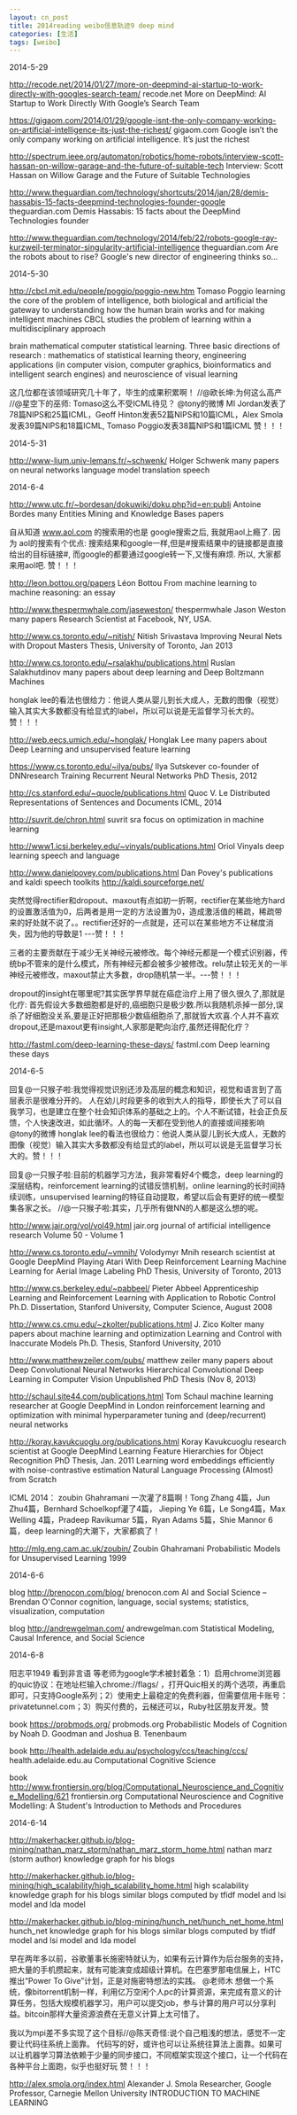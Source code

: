 ```yaml
---
layout: cn_post
title: 2014reading weibo信息轨迹9 deep mind
categories: [生活]
tags: [weibo]
---
```


2014-5-29

http://recode.net/2014/01/27/more-on-deepmind-ai-startup-to-work-directly-with-googles-search-team/ recode.net More on DeepMind: AI Startup to Work Directly With Google’s Search Team

https://gigaom.com/2014/01/29/google-isnt-the-only-company-working-on-artificial-intelligence-its-just-the-richest/ gigaom.com Google isn’t the only company working on artificial intelligence. It’s just the richest

http://spectrum.ieee.org/automaton/robotics/home-robots/interview-scott-hassan-on-willow-garage-and-the-future-of-suitable-tech Interview: Scott Hassan on Willow Garage and the Future of Suitable Technologies

http://www.theguardian.com/technology/shortcuts/2014/jan/28/demis-hassabis-15-facts-deepmind-technologies-founder-google theguardian.com Demis Hassabis: 15 facts about the DeepMind Technologies founder

http://www.theguardian.com/technology/2014/feb/22/robots-google-ray-kurzweil-terminator-singularity-artificial-intelligence theguardian.com Are the robots about to rise? Google's new director of engineering thinks so…

2014-5-30

http://cbcl.mit.edu/people/poggio/poggio-new.htm Tomaso Poggio learning the core of the problem of intelligence, both biological and artificial the gateway to understanding how the human brain works and for making intelligent machines CBCL studies the problem of learning within a multidisciplinary approach

brain mathematical computer statistical learning. Three basic directions of research : mathematics of statistical learning theory, engineering applications (in computer vision, computer graphics, bioinformatics and intelligent search engines) and neuroscience of visual learning

这几位都在该领域研究几十年了，毕生的成果积累啊！ //@欧长坤:为何这么高产 //@星空下的巫师: Tomaso这么不受ICML待见？
@tony的微博
MI Jordan发表了78篇NIPS和25篇ICML，Geoff Hinton发表52篇NIPS和10篇ICML，Alex Smola发表39篇NIPS和18篇ICML, Tomaso Poggio发表38篇NIPS和1篇ICML 赞！！！

2014-5-31

http://www-lium.univ-lemans.fr/~schwenk/ Holger Schwenk many papers on neural networks language model translation speech

2014-6-4

http://www.utc.fr/~bordesan/dokuwiki/doku.php?id=en:publi Antoine Bordes many Entities Mining and Knowledge Bases papers

自从知道 www.aol.com 的搜索用的也是 google搜索之后, 我就用aol上瘾了. 因为 aol的搜索有个优点: 搜索结果和google一样,但是#搜索结果中的链接都是直接给出的目标链接#, 而google的都要通过google转一下,又慢有麻烦. 所以, 大家都来用aol吧. 赞！！！

http://leon.bottou.org/papers Léon Bottou From machine learning to machine reasoning: an essay

http://www.thespermwhale.com/jaseweston/ thespermwhale Jason Weston many papers Research Scientist at Facebook, NY, USA.

http://www.cs.toronto.edu/~nitish/ Nitish Srivastava Improving Neural Nets with Dropout Masters Thesis, University of Toronto, Jan 2013

http://www.cs.toronto.edu/~rsalakhu/publications.html Ruslan Salakhutdinov many papers about deep learning and Deep Boltzmann Machines

honglak lee的看法也很给力：他说人类从婴儿到长大成人，无数的图像（视觉）输入其实大多数都没有给显式的label，所以可以说是无监督学习长大的。赞！！！

http://web.eecs.umich.edu/~honglak/ Honglak Lee many papers about Deep Learning and unsupervised feature learning

https://www.cs.toronto.edu/~ilya/pubs/ Ilya Sutskever co-founder of DNNresearch Training Recurrent Neural Networks PhD Thesis, 2012

http://cs.stanford.edu/~quocle/publications.html Quoc V. Le Distributed Representations of Sentences and Documents ICML, 2014

http://suvrit.de/chron.html suvrit sra focus on optimization in machine learning

http://www1.icsi.berkeley.edu/~vinyals/publications.html Oriol Vinyals deep learning speech and language

http://www.danielpovey.com/publications.html Dan Povey's publications and kaldi speech toolkits http://kaldi.sourceforge.net/

突然觉得rectifier和dropout、maxout有点如初一折啊，rectifier在某些地方hard的设置激活值为0，后两者是用一定的方法设置为0，造成激活值的稀疏，稀疏带来的好处就不说了。。rectifier还好的一点就是，还可以在某些地方不让梯度消失，因为他的导数是1 ---赞！！！

三者的主要贡献在于减少无关神经元被修改。每个神经元都是一个模式识别器，传统bp不管来的是什么模式，所有神经元都会被多少被修改。relu禁止较无关的一半神经元被修改，maxout禁止大多数，drop随机禁一半。---赞！！！

dropout的insight在哪里呢?其实医学界早就在癌症治疗上用了很久很久了,那就是化疗: 首先假设大多数细胞都是好的,癌细胞只是极少数.所以我随机杀掉一部分,误杀了好细胞没关系,要是正好把那极少数癌细胞杀了,那就皆大欢喜.个人并不喜欢dropout,还是maxout更有insight,人家那是靶向治疗,虽然还得配化疗？

http://fastml.com/deep-learning-these-days/ fastml.com Deep learning these days

2014-6-5

回复@一只猴子啦:我觉得视觉识别还涉及高层的概念和知识，视觉和语言到了高层表示是很难分开的。 人在幼儿时段更多的收到大人的指导，即使长大了可以自我学习，也是建立在整个社会知识体系的基础之上的。个人不断试错，社会正负反馈，个人快速改进，如此循环。人的每一天都在受到他人的直接或间接影响
@tony的微博
honglak lee的看法也很给力：他说人类从婴儿到长大成人，无数的图像（视觉）输入其实大多数都没有给显式的label，所以可以说是无监督学习长大的。赞！！！

回复@一只猴子啦:目前的机器学习方法，我非常看好4个概念，deep learning的深层结构，reinforcement learning的试错反馈机制，online learning的长时间持续训练，unsupervised learning的特征自动提取，希望以后会有更好的统一模型集各家之长。 //@一只猴子啦:其实，几乎所有做NN的人都是这么想的呢。

http://www.jair.org/vol/vol49.html jair.org journal of artificial intelligence research Volume 50 - Volume 1

http://www.cs.toronto.edu/~vmnih/ Volodymyr Mnih research scientist at Google DeepMind Playing Atari With Deep Reinforcement Learning Machine Learning for Aerial Image Labeling PhD Thesis, University of Toronto, 2013

http://www.cs.berkeley.edu/~pabbeel/ Pieter Abbeel Apprenticeship Learning and Reinforcement Learning with Application to Robotic Control Ph.D. Dissertation, Stanford University, Computer Science, August 2008

http://www.cs.cmu.edu/~zkolter/publications.html J. Zico Kolter many papers about machine learning and optimization Learning and Control with Inaccurate Models Ph.D. Thesis, Stanford University, 2010

http://www.matthewzeiler.com/pubs/ matthew zeiler many papers about Deep Convolutional Neural Networks Hierarchical Convolutional Deep Learning in Computer Vision Unpublished PhD Thesis (Nov 8, 2013)

http://schaul.site44.com/publications.html Tom Schaul machine learning researcher at Google DeepMind in London reinforcement learning and optimization with minimal hyperparameter tuning and (deep/recurrent) neural networks

http://koray.kavukcuoglu.org/publications.html Koray Kavukcuoglu research scientist at Google DeepMind Learning Feature Hierarchies for Object Recognition PhD Thesis, Jan. 2011 Learning word embeddings efficiently with noise-contrastive estimation Natural Language Processing (Almost) from Scratch

ICML 2014： zoubin Ghahramani 一次灌了8篇啊！Tong Zhang 4篇，Jun Zhu4篇，Bernhard Schoelkopf灌了4篇， Jieping Ye 6篇，Le Song4篇，Max Welling 4篇，Pradeep Ravikumar 5篇，Ryan Adams 5篇，Shie Mannor 6篇，deep learning的大潮下，大家都疯了！

http://mlg.eng.cam.ac.uk/zoubin/ Zoubin Ghahramani Probabilistic Models for Unsupervised Learning 1999

2014-6-6

blog http://brenocon.com/blog/ brenocon.com AI and Social Science – Brendan O'Connor cognition, language, social systems; statistics, visualization, computation

blog http://andrewgelman.com/ andrewgelman.com Statistical Modeling, Causal Inference, and Social Science

2014-6-8

阳志平1949 看到非言语 等老师为google学术被封着急：1）启用chrome浏览器的quic协议：在地址栏输入chrome://flags/ ，打开Quic相关的两个选项，再重启即可，只支持Google系列；2）使用史上最稳定的免费利器，但需要信用卡账号：privatetunnel.com；3）购买付费的，云梯还可以，Ruby社区朋友开发。赞

book https://probmods.org/ probmods.org Probabilistic Models of Cognition by Noah D. Goodman and Joshua B. Tenenbaum

book http://health.adelaide.edu.au/psychology/ccs/teaching/ccs/ health.adelaide.edu.au Computational Cognitive Science

book http://www.frontiersin.org/blog/Computational_Neuroscience_and_Cognitive_Modelling/621 frontiersin.org Computational Neuroscience and Cognitive Modelling: A Student's Introduction to Methods and Procedures

2014-6-14

http://makerhacker.github.io/blog-mining/nathan_marz_storm/nathan_marz_storm_home.html nathan marz (storm author) knowledge graph for his blogs

http://makerhacker.github.io/blog-mining/high_scalability/high_scalability_home.html high scalability knowledge graph for his blogs similar blogs computed by tfidf model and lsi model and lda model

http://makerhacker.github.io/blog-mining/hunch_net/hunch_net_home.html hunch_net knowledge graph for his blogs similar blogs computed by tfidf model and lsi model and lda model

早在两年多以前，谷歌董事长施密特就认为，如果有云计算作为后台服务的支持，把大量的手机攒起来，就有可能演变成超级计算机。在巴塞罗那电信展上，HTC推出“Power To Give”计划，正是对施密特想法的实践。
@老师木
想做一个系统，像bitorrent机制一样，利用亿万空闲个人pc的计算资源，来完成有意义的计算任务，包括大规模机器学习，用户可以提交job，参与计算的用户可以分享利益。bitcoin那样大量资源浪费在无意义计算上太可惜了。

我以为mpi差不多实现了这个目标//@陈天奇怪:说个自己粗浅的想法，感觉不一定要让代码往系统上面靠。 代码写的好，或许也可以让系统往算法上面靠。如果可以让机器学习算法依赖于少量的同步接口，不同框架实现这个接口，让一个代码在各种平台上面跑，似乎也挺好玩 赞！！！

http://alex.smola.org/index.html Alexander J. Smola Researcher, Google Professor, Carnegie Mellon University INTRODUCTION TO MACHINE LEARNING






